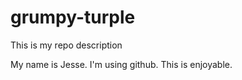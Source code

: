 # grumpy-turple
This is my repo description

My name is Jesse. I'm using github.
This is enjoyable.
